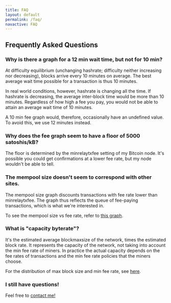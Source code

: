 ```yaml
---
title: FAQ
layout: default
permalink: /faq/
navactive: FAQ
---
```


## Frequently Asked Questions

### Why is there a graph for a 12 min wait time, but not for 10 min?

At difficulty equilibrium (unchanging hashrate; difficulty neither increasing nor decreasing),
blocks arrive every 10 minutes on average. The best average wait time possible for a transaction
is thus 10 minutes.

In real world conditions, however, hashrate is changing all the time. If hashrate is decreasing,
the average inter-block time would be more than 10 minutes. Regardless of how high a fee you pay, you
would not be able to attain an average wait time of 10 minutes.

A 10 min fee graph would, therefore, occasionally have an undefined value. To avoid this, we use
12 minutes instead.

### Why does the fee graph seem to have a floor of 5000 satoshis/kB?

The floor is determined by the minrelaytxfee setting of my Bitcoin node. It's possible you
could get confirmations at a lower fee rate, but my node wouldn't be able to tell.

### The mempool size doesn't seem to correspond with other sites.

The mempool size graph discounts transactions with fee rate lower than minrelaytxfee. The graph
thus reflects the queue of fee-paying transactions, which is what we're interested in.

To see the mempool size vs fee rate, refer to [this graph](/misc/profile).

### What is "capacity byterate"?

It's the estimated average blockmaxsize of the network, times the estimated block rate.
It represents the capacity of the network, not taking into account the min fee rate of miners.
In practice the actual capacity depends on the fee rates of transactions and the
min fee rate policies that the miners choose.

For the distribution of max block size and min fee rate, see [here](/misc/mining). 

### I still have questions!

Feel free to [contact me!](mailto:bitcoinfees@gmail.com)
